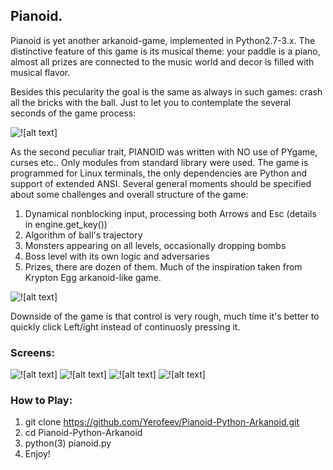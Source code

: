 ## Pianoid.
Pianoid is yet another arkanoid-game, implemented in Python2.7-3.x. The distinctive feature of this game is its musical theme: your paddle is a piano, almost all prizes are connected to the music world and decor is filled with musical flavor.

Besides this pecularity the goal is the same as always in such games: crash all the bricks with the ball. Just to let you to contemplate the several seconds of the game process:


![![alt text]]( https://github.com/Yerofeev/Pianoid-Python-Arkanoid/blob/master/pics/pianoid_1.gif)

 As the second peculiar trait, PIANOID was written with NO use of PYgame, curses etc.. Only modules from standard library were used. The game is programmed for Linux terminals, the only dependencies are Python and support of extended ANSI.
Several general moments should be specified about some challenges and overall structure of the game:
1. Dynamical nonblocking input, processing both Arrows and Esc (details in engine.get_key())
2. Algorithm of ball's trajectory
3. Monsters appearing on all levels, occasionally dropping bombs
4. Boss level with its own logic and adversaries
5. Prizes, there are dozen of them. Much of the inspiration taken from Krypton Egg arkanoid-like game.




![![alt text]](https://github.com/Yerofeev/Pianoid-Python-Arkanoid/blob/master/pics/Selection_010.png)



Downside of the game is that control is very rough, much time it's better to quickly click Left/ight instead of continuosly pressing it.

### Screens:





![![alt text]](https://github.com/Yerofeev/Pianoid-Python-Arkanoid/blob/master/pics/Selection_002.png)
![![alt text]](https://github.com/Yerofeev/Pianoid-Python-Arkanoid/blob/master/pics/Selection_007.png)
![![alt text]](https://github.com/Yerofeev/Pianoid-Python-Arkanoid/blob/master/pics/Selection_004.png)
![![alt text]](https://github.com/Yerofeev/Pianoid-Python-Arkanoid/blob/master/pics/Selection_003.png)


### How to Play:
1. git clone https://github.com/Yerofeev/Pianoid-Python-Arkanoid.git
2. cd Pianoid-Python-Arkanoid
3. python(3) pianoid.py
4. Enjoy!
